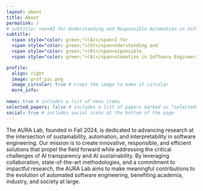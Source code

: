 ```yaml
---
layout: about
title: About
permalink: /
# subtitle: <em>AI for Understanding and Responsible Automation in Software Engineering</em>
subtitle:
  <span style="color: green;">(A)</span>I for 
  <span style="color: green;">(U)</span>nderstanding and 
  <span style="color: green;">(R)</span>esponsible 
  <span style="color: green;">(A)</span>utomation in Software Engineering

profile:
  align: right
  image: prof_pic.png
  image_circular: true # crops the image to make it circular
  more_info:
    
news: true # includes a list of news items
selected_papers: false # includes a list of papers marked as "selected={true}"
social: true # includes social icons at the bottom of the page
---
```


The AURA Lab, founded in Fall 2024, is dedicated to advancing research at the intersection of sustainability, automation, and interpretability in software engineering. Our mission is to create innovative, responsible, and efficient solutions that propel the field forward while addressing the critical challenges of AI transparency and AI sustainability. By leveraging collaboration, state-of-the-art methodologies, and a commitment to impactful research, the AURA Lab aims to make meaningful contributions to the evolution of automated software engineering, benefiting academia, industry, and society at large.